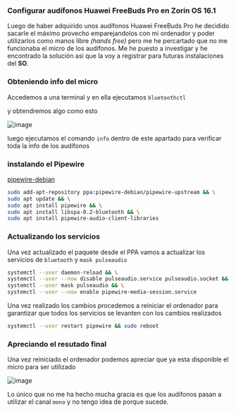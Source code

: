 ### Configurar audífonos Huawei FreeBuds Pro en Zorin OS 16.1

Luego de haber adquirido unos audífonos Huawei FreeBuds Pro he decidido sacarle el máximo provecho emparejandolos con mi ordenador y poder utilizarlos como manos libre _(hands free)_ 
pero me he percartado que no me funcionaba el micro de los audífonos. Me he puesto a investigar y he encontrado la solución así que la voy a registrar para futuras instalaciones del **SO**.

### Obteniendo info del micro
Accedemos a una terminal y en ella ejecutamos ```bluetoothctl```

y obtendremos algo como esto

![image](https://user-images.githubusercontent.com/10134910/159496234-9509bbdd-09be-44e5-b521-974df4e16f9c.png)

luego ejecutamos el comando ```info``` dentro de este apartado para verificar toda la info de los audífonos

### instalando el Pipewire

[pipewire-debian](https://pipewire-debian.github.io/pipewire-debian/)

```sh
sudo add-apt-repository ppa:pipewire-debian/pipewire-upstream && \
sudo apt update && \
sudo apt install pipewire && \
sudo apt install libspa-0.2-bluetooth && \
sudo apt install pipewire-audio-client-libraries
```
### Actualizando los servicios

Una vez actualizado el paquete desde el PPA vamos a actualizar los servicios de ```bluetooth``` y ```mask pulseaudio```

```sh
systemctl --user daemon-reload && \
systemctl --user --now disable pulseaudio.service pulseaudio.socket && \
systemctl --user mask pulseaudio && \
systemctl --user --now enable pipewire-media-session.service
```

Una vez realizado los cambios procedemos a reiniciar el ordenador para garantizar que todos los servicios se levanten con los cambios realizados

```sh
systemctl --user restart pipewire && sudo reboot
```
### Apreciando el resutado final
Una vez reiniciado el ordenador podemos apreciar que ya esta disponible el micro para ser utilizado

![image](https://user-images.githubusercontent.com/10134910/159499403-5d324481-261c-48fa-a3d4-8ac1f10020db.png)

Lo único que no me ha hecho mucha gracia es que los audifonos pasan a utilizar el canal ```mono``` y no tengo idea de porque sucede.
